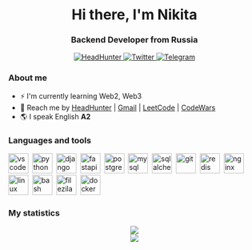 <div id="header" align="center">
    <h1>Hi there, I'm Nikita</h1>
    <h3>Backend Developer from Russia</h3>
</div>

<div id="socials" align="center">
    <a href="https://omsk.hh.ru/applicant/resumes?hhtmFrom=settings&hhtmFromLabel=header">
        <img src="https://img.shields.io/badge/HeadHunter-red?style=for-the-badge&logo=HeadHunter&logocolor=white" alt="HeadHunter"/>
    </a>
    <a href="https://twitter.com/NSkij73323">
        <img src="https://img.shields.io/badge/Twitter-blue?style=for-the-badge&logo=twitter&logoColor=white" alt="Twitter" />
    </a>
    <a href="https://t.me/VrmnPtrn">
        <img src="https://img.shields.io/badge/Telegram-blue?style=for-the-badge&logo=telegram&logoColor=white" alt="Telegram"/>
    </a>
</div>


### About me 
- ⚡ I'm currently learning Web2, Web3
- 💬 Reach me by [HeadHunter](https://omsk.hh.ru/applicant/resumes?hhtmFrom=settings&hhtmFromLabel=header) | [Gmail](nikitashchegilskiy@gmail.com) | [LeetCode](https://leetcode.com/ItSodaPogos/) | [CodeWars](https://www.codewars.com/users/ItSoda)
- 🌎 I speak English **A2**

### Languages and tools
<img src="https://cdn.jsdelivr.net/gh/devicons/devicon/icons/vscode/vscode-original.svg" title='vscode' width=40 height=40 />&nbsp;
<img src="https://cdn.jsdelivr.net/gh/devicons/devicon/icons/python/python-original.svg" title='python' width=40 height=40 />&nbsp;
<img src="https://cdn.jsdelivr.net/gh/devicons/devicon/icons/django/django-plain.svg" title='django' width=40 height=40 />&nbsp;
<img src="https://cdn.jsdelivr.net/gh/devicons/devicon/icons/fastapi/fastapi-original.svg" title='fastapi' width=40 height=40 />&nbsp;
<img src="https://cdn.jsdelivr.net/gh/devicons/devicon/icons/postgresql/postgresql-original.svg"  title='postgresql' width=40 height=40 />&nbsp;
<img src="https://cdn.jsdelivr.net/gh/devicons/devicon/icons/mysql/mysql-original.svg" title='mysql' width=40 height=40 />&nbsp;
<img src="https://cdn.jsdelivr.net/gh/devicons/devicon/icons/sqlalchemy/sqlalchemy-original.svg" title='sqlalchemy' width=40 height=40 />&nbsp;
<img src="https://cdn.jsdelivr.net/gh/devicons/devicon/icons/git/git-original.svg" title='git' width=40 height=40 />&nbsp;
<img src="https://cdn.jsdelivr.net/gh/devicons/devicon/icons/redis/redis-original.svg"  title='redis' width=40 height=40 />&nbsp;
<img src="https://cdn.jsdelivr.net/gh/devicons/devicon/icons/nginx/nginx-original.svg" title='nginx' width=40 height=40 />&nbsp; 
<img src="https://cdn.jsdelivr.net/gh/devicons/devicon/icons/linux/linux-original.svg" title='linux' width=40 height=40 />&nbsp;
<img src="https://cdn.jsdelivr.net/gh/devicons/devicon/icons/bash/bash-original.svg" title='bash' width=40 height=40 />&nbsp;
<img src="https://cdn.jsdelivr.net/gh/devicons/devicon/icons/filezilla/filezilla-plain.svg" title='filezila' width=40 height=40 />&nbsp;
<img src="https://cdn.jsdelivr.net/gh/devicons/devicon/icons/docker/docker-original.svg" title='docker' width=40 height=40 />&nbsp;


### My statistics
<div id="container" style="display: flex; flex-direction: column; align-items: center; text-align: center;">
    <div id="center-block">
        <img src="https://github-profile-summary-cards.vercel.app/api/cards/profile-details?username=ItSoda&theme=github_dark" />
    </div>
    <div id="lower-blocks" style="display: flex; justify-content: space-between;">
        <div id="right-block"  aligh="right">
            <img src="https://github-profile-summary-cards.vercel.app/api/cards/stats?username=ItSoda&theme=github_dark" />
        </div>
    </div>
</div>
